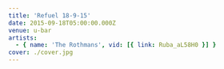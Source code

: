 ```yaml
---
title: 'Refuel 18-9-15'
date: 2015-09-18T05:00:00.000Z
venue: u-bar
artists:
  - { name: 'The Rothmans', vid: [{ link: Ruba_aL58H0 }] }
cover: ./cover.jpg
---
```

